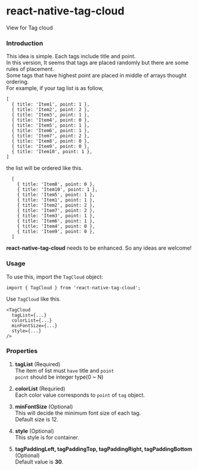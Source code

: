 # react-native-tag-cloud
View for Tag cloud

### Introduction
This idea is simple. Each tags include title and point.  
In this version, It seems that tags are placed randomly but
there are some rules of placement.  
Some tags that have highest point are placed in middle of arrays thought ordering.  
For example, if your tag list is as follow,

```
[
  { title: 'Item1', point: 1 },
  { title: 'Item2', point: 2 },
  { title: 'Item3', point: 1 },
  { title: 'Item4', point: 0 },
  { title: 'Item5', point: 1 },
  { title: 'Item6', point: 1 },
  { title: 'Item7', point: 2 },
  { title: 'Item8', point: 0 },
  { title: 'Item9', point: 0 },
  { title: 'Item10', point: 1 },
]
```

the list will be ordered like this.

```
  [
    { title: 'Item8', point: 0 },
    { title: 'Item10', point: 1 },
    { title: 'Item5', point: 1 },
    { title: 'Item1', point: 1 },
    { title: 'Item2', point: 2 },
    { title: 'Item7', point: 2 },
    { title: 'Item3', point: 1 },
    { title: 'Item6', point: 1 },
    { title: 'Item4', point: 0 },
    { title: 'Item9', point: 0 },
  ]
```

**react-native-tag-cloud** needs to be enhanced. So any ideas are welcome!

### Usage
To use this, import the `TagCloud` object:
```
import { TagCloud } from 'react-native-tag-cloud';
```

Use `TagCloud` like this.
```
<TagCloud
  tagList={...}
  colorList={...}
  minFontSize={...}
  style={...}
/>
```

### Properties
1. **tagList** (Required)  
  The item of list must `have` title and `point`  
  `point` should be integer type(0 ~ N)  

2. **colorList** (Requried)  
  Each color value corresponds to `point` of `tag` object.

3. **minFontSize** (Optional)  
  This will decide the minimum font size of each tag.  
  Default size is 12.

4. **style** (Optional)  
  This style is for container.

5. **tagPaddingLeft, tagPaddingTop, tagPaddingRight, tagPaddingBottom** (Optional)  
  Default value is **30**.
